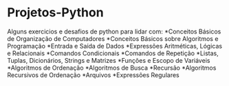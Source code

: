 # Projetos-Python
Alguns exercicios e desafios de python para lidar com:
*Conceitos Básicos de Organização de Computadores
*Conceitos Básicos sobre Algoritmos e Programação
*Entrada e Saída de Dados
*Expressões Aritméticas, Lógicas e Relacionais
*Comandos Condicionais
*Comandos de Repetição
*Listas, Tuplas, Dicionários, Strings e Matrizes
*Funções e Escopo de Variáveis
*Algoritmos de Ordenação
*Algoritmos de Busca
*Recursão
*Algoritmos Recursivos de Ordenação
*Arquivos 
*Expressões Regulares 
